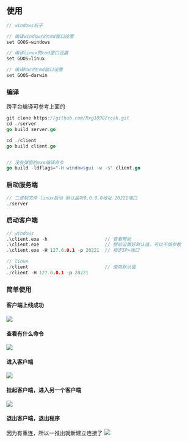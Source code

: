 ## 使用
```go
// windows机子

// 编译windows的cmd窗口设置
set GOOS=windows

// 编译linux的cmd窗口设置
set GOOS=linux

// 编译Mac的cmd窗口设置
set GOOS=darwin
```
### 编译
跨平台编译可参考上面的
```go
git clone https://github.com/Rxg1898/rcak.git
cd ./server
go build server.go

cd ./client
go build client.go


// 没有弹窗的exe编译命令
go build -ldflags="-H windowsgui -w -s" client.go
```
### 启动服务端
```go
// 二进制文件 linux启动 默认监听0.0.0.0地址 20221端口
./server  
```
### 启动客户端
```go
// windows
.\client.exe -h                     // 查看帮助
.\client.exe                        // 提前设置好默认值，可以不填参数
.\client.exe -H 127.0.0.1 -p 20221  // 指定IP+端口

// linux
./client                            // 使用默认值
./client -H 127.0.0.1 -p 20221
```
### 简单使用
#### 客户端上线成功
![](https://blog-1301758797.cos.ap-guangzhou.myqcloud.com/%E6%96%87%E6%A1%A3%E5%9B%BE%E7%89%87/%E8%BF%9C%E6%8E%A7/1642949301.png#crop=0&crop=0&crop=1&crop=1&id=SX6gW&originHeight=91&originWidth=473&originalType=binary&ratio=1&rotation=0&showTitle=false&status=done&style=none&title=)
#### 查看有什么命令
![](https://blog-1301758797.cos.ap-guangzhou.myqcloud.com/%E6%96%87%E6%A1%A3%E5%9B%BE%E7%89%87/%E8%BF%9C%E6%8E%A7/1642949481(1).jpg#crop=0&crop=0&crop=1&crop=1&id=ptNr3&originHeight=179&originWidth=534&originalType=binary&ratio=1&rotation=0&showTitle=false&status=done&style=none&title=)
#### 进入客户端
![](https://blog-1301758797.cos.ap-guangzhou.myqcloud.com/%E6%96%87%E6%A1%A3%E5%9B%BE%E7%89%87/%E8%BF%9C%E6%8E%A7/1642949704.jpg#crop=0&crop=0&crop=1&crop=1&id=QpY2h&originHeight=385&originWidth=853&originalType=binary&ratio=1&rotation=0&showTitle=false&status=done&style=none&title=)
#### 挂起客户端，进入另一个客户端
![](https://blog-1301758797.cos.ap-guangzhou.myqcloud.com/%E6%96%87%E6%A1%A3%E5%9B%BE%E7%89%87/%E8%BF%9C%E6%8E%A7/1642949878.jpg#crop=0&crop=0&crop=1&crop=1&id=wHdyC&originHeight=390&originWidth=1007&originalType=binary&ratio=1&rotation=0&showTitle=false&status=done&style=none&title=)
#### 退出客户端，退出程序
因为有重连，所以一推出就新建立连接了
![](https://blog-1301758797.cos.ap-guangzhou.myqcloud.com/%E6%96%87%E6%A1%A3%E5%9B%BE%E7%89%87/%E8%BF%9C%E6%8E%A7/1642950327.jpg#crop=0&crop=0&crop=1&crop=1&id=kIJ2Q&originHeight=327&originWidth=981&originalType=binary&ratio=1&rotation=0&showTitle=false&status=done&style=none&title=)

